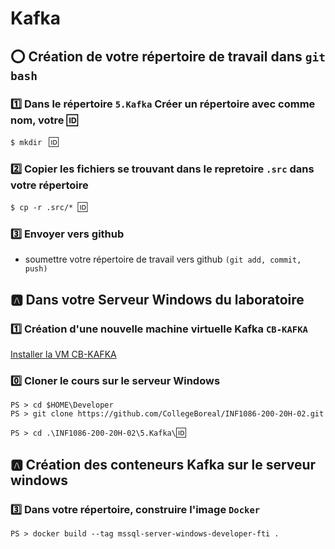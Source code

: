 # Kafka

## :o: Création de votre répertoire de travail dans `git bash`

### :one: Dans le répertoire `5.Kafka` Créer un répertoire avec comme nom, votre :id:

`$ mkdir ` :id:

### :two: Copier les fichiers se trouvant dans le repretoire `.src` dans votre répertoire

`$ cp -r .src/* `:id:` `

### :three: Envoyer vers github

* soumettre votre répertoire de travail vers github `(git add, commit, push)` 

## :a: Dans votre Serveur Windows du laboratoire

### :one: Création d'une nouvelle machine virtuelle Kafka `CB-KAFKA`

[Installer la VM CB-KAFKA](../K.Kafka)

### :zero: Cloner le cours sur le serveur Windows

```
PS > cd $HOME\Developer
PS > git clone https://github.com/CollegeBoreal/INF1086-200-20H-02.git
```

`PS > cd .\INF1086-200-20H-02\5.Kafka\`:id:



## :a: Création des conteneurs Kafka sur le serveur windows


### :three: Dans votre répertoire, construire l'image `Docker`

```
PS > docker build --tag mssql-server-windows-developer-fti .
```
